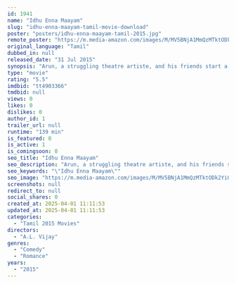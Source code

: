```yaml
---
id: 1941
name: "Idhu Enna Maayam"
slug: "idhu-enna-maayam-tamil-movie-download"
poster: "posters/idhu-enna-maayam-tamil-2015.jpg"
remote_poster: "https://m.media-amazon.com/images/M/MV5BNjA1MmQzMTktODk2Yi00N2ZlLWI4ZmMtYTA5MWY0Y2Q2NDY1XkEyXkFqcGdeQXVyMTEzNzg0Mjkx._V1_SX300.jpg"
original_language: "Tamil"
dubbed_in: null
released_date: "31 Jul 2015"
synopsis: "Arun, a struggling theatre artiste, and his friends start a website that helps men to unite with the women of their dreams. Everything turns upside down when Arun has to put his own love at risk."
type: "movie"
rating: "5.5"
imdbid: "tt4903366"
tmdbid: null
views: 0
likes: 0
dislikes: 0
author_id: 1
trailer_url: null
runtime: "139 min"
is_featured: 0
is_active: 1
is_comingsoon: 0
seo_title: "Idhu Enna Maayam"
seo_description: "Arun, a struggling theatre artiste, and his friends start a website that helps men to unite with the women of their dreams. Everything turns upside down when Arun has to put his own love at risk."
seo_keywords: "\"Idhu Enna Maayam\""
seo_image: "https://m.media-amazon.com/images/M/MV5BNjA1MmQzMTktODk2Yi00N2ZlLWI4ZmMtYTA5MWY0Y2Q2NDY1XkEyXkFqcGdeQXVyMTEzNzg0Mjkx._V1_SX300.jpg"
screenshots: null
redirect_to: null
social_shares: 0
created_at: 2025-04-01 11:11:53
updated_at: 2025-04-01 11:11:53
categories:
  - "Tamil 2015 Movies"
directors:
  - "A.L. Vijay"
genres:
  - "Comedy"
  - "Romance"
years:
  - "2015"
---
```

